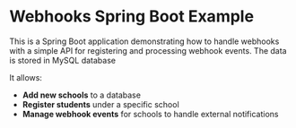 # Webhooks Spring Boot Example
This is a Spring Boot application demonstrating how to handle webhooks with a simple API for registering and processing webhook events.
The data is stored in MySQL database

It allows:
- **Add new schools** to a database
- **Register students** under a specific school
- **Manage webhook events** for schools to handle external notifications
